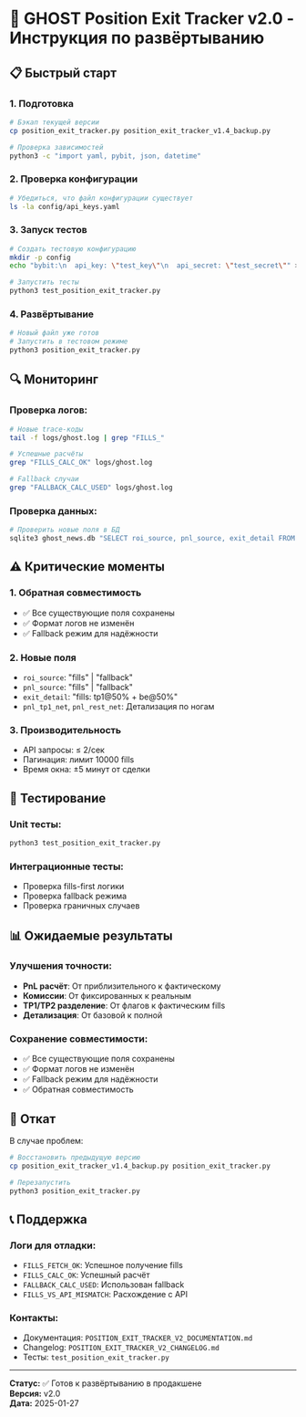 # 🚀 GHOST Position Exit Tracker v2.0 - Инструкция по развёртыванию

## 📋 Быстрый старт

### 1. Подготовка
```bash
# Бэкап текущей версии
cp position_exit_tracker.py position_exit_tracker_v1.4_backup.py

# Проверка зависимостей
python3 -c "import yaml, pybit, json, datetime"
```

### 2. Проверка конфигурации
```bash
# Убедиться, что файл конфигурации существует
ls -la config/api_keys.yaml
```

### 3. Запуск тестов
```bash
# Создать тестовую конфигурацию
mkdir -p config
echo "bybit:\n  api_key: \"test_key\"\n  api_secret: \"test_secret\"" > config/api_keys.yaml

# Запустить тесты
python3 test_position_exit_tracker.py
```

### 4. Развёртывание
```bash
# Новый файл уже готов
# Запустить в тестовом режиме
python3 position_exit_tracker.py
```

## 🔍 Мониторинг

### Проверка логов:
```bash
# Новые trace-коды
tail -f logs/ghost.log | grep "FILLS_"

# Успешные расчёты
grep "FILLS_CALC_OK" logs/ghost.log

# Fallback случаи
grep "FALLBACK_CALC_USED" logs/ghost.log
```

### Проверка данных:
```bash
# Проверить новые поля в БД
sqlite3 ghost_news.db "SELECT roi_source, pnl_source, exit_detail FROM trades ORDER BY id DESC LIMIT 5;"
```

## ⚠️ Критические моменты

### 1. Обратная совместимость
- ✅ Все существующие поля сохранены
- ✅ Формат логов не изменён
- ✅ Fallback режим для надёжности

### 2. Новые поля
- `roi_source`: "fills" | "fallback"
- `pnl_source`: "fills" | "fallback"
- `exit_detail`: "fills: tp1@50% + be@50%"
- `pnl_tp1_net`, `pnl_rest_net`: Детализация по ногам

### 3. Производительность
- API запросы: ≤ 2/сек
- Пагинация: лимит 10000 fills
- Время окна: ±5 минут от сделки

## 🧪 Тестирование

### Unit тесты:
```bash
python3 test_position_exit_tracker.py
```

### Интеграционные тесты:
- Проверка fills-first логики
- Проверка fallback режима
- Проверка граничных случаев

## 📊 Ожидаемые результаты

### Улучшения точности:
- **PnL расчёт**: От приблизительного к фактическому
- **Комиссии**: От фиксированных к реальным
- **TP1/TP2 разделение**: От флагов к фактическим fills
- **Детализация**: От базовой к полной

### Сохранение совместимости:
- ✅ Все существующие поля сохранены
- ✅ Формат логов не изменён
- ✅ Fallback режим для надёжности
- ✅ Обратная совместимость

## 🚨 Откат

В случае проблем:
```bash
# Восстановить предыдущую версию
cp position_exit_tracker_v1.4_backup.py position_exit_tracker.py

# Перезапустить
python3 position_exit_tracker.py
```

## 📞 Поддержка

### Логи для отладки:
- `FILLS_FETCH_OK`: Успешное получение fills
- `FILLS_CALC_OK`: Успешный расчёт
- `FALLBACK_CALC_USED`: Использован fallback
- `FILLS_VS_API_MISMATCH`: Расхождение с API

### Контакты:
- Документация: `POSITION_EXIT_TRACKER_V2_DOCUMENTATION.md`
- Changelog: `POSITION_EXIT_TRACKER_V2_CHANGELOG.md`
- Тесты: `test_position_exit_tracker.py`

---

**Статус:** ✅ Готов к развёртыванию в продакшене  
**Версия:** v2.0  
**Дата:** 2025-01-27
